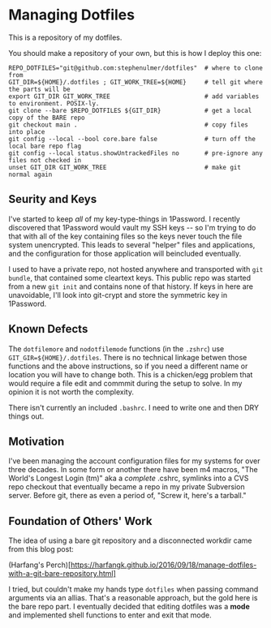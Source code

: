 # Managing Dotfiles

This is a repository of my dotfiles.

You should make a repository of your own, but this is how I deploy this one:

    REPO_DOTFILES="git@github.com:stephenulmer/dotfiles"  # where to clone from
    GIT_DIR=${HOME}/.dotfiles ; GIT_WORK_TREE=${HOME}     # tell git where the parts will be
    export GIT_DIR GIT_WORK_TREE                          # add variables to environment. POSIX-ly.
    git clone --bare $REPO_DOTFILES ${GIT_DIR}            # get a local copy of the BARE repo
    git checkout main .                                   # copy files into place
    git config --local --bool core.bare false             # turn off the local bare repo flag
    git config --local status.showUntrackedFiles no       # pre-ignore any files not checked in
    unset GIT_DIR GIT_WORK_TREE                           # make git normal again


## Seurity and Keys

I've started to keep *all* of my key-type-things in 1Password. I recently discovered that 1Password would vault my SSH keys -- so I'm trying to do that with all of the key containing files so the keys never touch the file system unencrypted. This leads to several "helper" files and applications, and the configuration for those application will beincluded eventually.

I used to have a private repo, not hosted anywhere and transported with `git bundle`, that contained some cleartext keys. This public repo was started from a new `git init` and contains none of that history. If keys in here are unavoidable, I'll look into git-crypt and store the symmetric key in 1Password.


## Known Defects

The `dotfilemore` and `nodotfilemode` functions (in the `.zshrc`) use `GIT_GIR=${HOME}/.dotfiles`. There is no technical linkage betwen those functions and the above instructions, so if you need a different name or location you will have to change both. This is a chicken/egg problem that would require a file edit and commmit during the setup to solve. In my opinion it is not worth the complexity.

There isn't currently an included `.bashrc`. I need to write one and then DRY things out.


## Motivation

I've been managing the account configuration files for my systems for over three decades. In some form or another there have been m4 macros, "The World's Longest Login (tm)" aka a *complete* .cshrc, symlinks into a CVS repo checkout that eventually became a repo in my private Subversion server. Before git, there as even a period of, "Screw it, here's a tarball."


## Foundation of Others' Work

The idea of using a bare git repository and a disconnected workdir came from this blog post:

(Harfang's Perch)[https://harfangk.github.io/2016/09/18/manage-dotfiles-with-a-git-bare-repository.html]

I tried, but couldn't make my hands type `dotfiles` when passing command arguments via an allias. That's a reasonable approach, but the gold here is the bare repo part. I eventually decided that editing dotfiles was a **mode** and implemented shell functions to enter and exit that mode.
